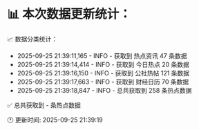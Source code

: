 📊 本次数据更新统计：
==========================

📈 数据分类统计：
- 2025-09-25 21:39:11,165 - INFO - 获取到 热点资讯 47 条数据
- 2025-09-25 21:39:14,414 - INFO - 获取到 今日热点 20 条数据
- 2025-09-25 21:39:16,150 - INFO - 获取到 公社热帖 121 条数据
- 2025-09-25 21:39:17,663 - INFO - 获取到 财经日历 70 条数据
- 2025-09-25 21:39:18,847 - INFO - 总共获取到 258 条热点数据

✅ 总共获取到 - 条热点数据

🕐 更新时间: 2025-09-25 21:39:19
